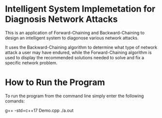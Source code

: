 # Intelligent System Implemetation for Diagnosis Network Attacks

This is an application of Forward-Chaining and Backward-Chaining to design an intelligent system to diagonose various network attacks.

It uses the Backward-Chaining algorithm to determine what type of network attack a user may have endured, while the Forward-Chaining
algorithm is used to display the recommended solutions needed to solve and fix a specific network problem.

# How to Run the Program

To run the program from the command line simply enter the following comands:

g++ -std=c++17 Demo.cpp 
./a.out
